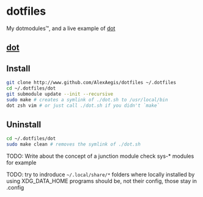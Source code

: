 # dotfiles

My dotmodules™, and a live example of [dot](https://github.com/alexaegis/dot)

## [dot](./dot/readme.md)

## Install

```sh
git clone http://www.github.com/AlexAegis/dotfiles ~/.dotfiles
cd ~/.dotfiles/dot
git submodule update --init --recursive
sudo make # creates a symlink of ./dot.sh to /usr/local/bin
dot zsh vim # or just call ./dot.sh if you didn't `make`
```

## Uninstall

```sh
cd ~/.dotfiles/dot
sudo make clean # removes the symlink of ./dot.sh
```

TODO: Write about the concept of a junction module
check sys-\* modules for example

TODO: try to indroduce `~/.local/share/*` folders where locally installed
by using XDG_DATA_HOME
programs should be, not their config, those stay in .config
